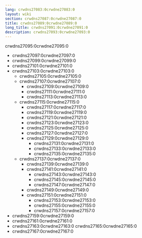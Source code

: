 ```yaml
---
lang: crwdns27083:0crwdne27083:0
layout: wiki
section: crwdns27087:0crwdne27087:0
title: crwdns27089:0crwdne27089:0
long_title: crwdns27091:0crwdne27091:0
description: crwdns27093:0crwdne27093:0
---
```


crwdns27095:0crwdne27095:0
- crwdns27097:0crwdne27097:0
- crwdns27099:0crwdne27099:0
- crwdns27101:0crwdne27101:0
- crwdns27103:0crwdne27103:0
   - crwdns27105:0crwdne27105:0
   - crwdns27107:0crwdne27107:0
      - crwdns27109:0crwdne27109:0
      - crwdns27111:0crwdne27111:0
      - crwdns27113:0crwdne27113:0
   - crwdns27115:0crwdne27115:0
      - crwdns27117:0crwdne27117:0
      - crwdns27119:0crwdne27119:0
      - crwdns27121:0crwdne27121:0
      - crwdns27123:0crwdne27123:0
      - crwdns27125:0crwdne27125:0
      - crwdns27127:0crwdne27127:0
      - crwdns27129:0crwdne27129:0
        - crwdns27131:0crwdne27131:0
        - crwdns27133:0crwdne27133:0
        - crwdns27135:0crwdne27135:0
   - crwdns27137:0crwdne27137:0
      - crwdns27139:0crwdne27139:0
      - crwdns27141:0crwdne27141:0
         - crwdns27143:0crwdne27143:0
         - crwdns27145:0crwdne27145:0
         - crwdns27147:0crwdne27147:0
      - crwdns27149:0crwdne27149:0
      - crwdns27151:0crwdne27151:0
        - crwdns27153:0crwdne27153:0
        - crwdns27155:0crwdne27155:0
        - crwdns27157:0crwdne27157:0
- crwdns27159:0crwdne27159:0
- crwdns27161:0crwdne27161:0
- crwdns27163:0crwdne27163:0 crwdns27165:0crwdne27165:0
- crwdns27167:0crwdne27167:0
